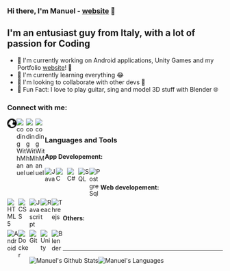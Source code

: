 ### Hi there, I'm Manuel - [website] 👋

## I'm an entusiast guy from Italy, with a lot of passion for Coding
- 📱 I'm currently working on Android applications, Unity Games and my Portfolio [website]! 📄 
- 🌱 I'm currently learning everything 😂
- 👯 I'm looking to collaborate with other devs 👯
- 🎼 Fun Fact: I love to play guitar, sing and model 3D stuff with Blender 🌐

### Connect with me:
[<img align="left" alt="codingWithManuel" width="22px" src = "https://raw.githubusercontent.com/iconic/open-iconic/master/svg/globe.svg"/>][website]
[<img align="left" alt="codingWithManuel" width="22px" src="https://cdn.jsdelivr.net/npm/simple-icons@v3/icons/instagram.svg"/>][instagram]
[<img align="left" alt="codingWithManuel" width="22px" src="https://cdn.jsdelivr.net/npm/simple-icons@v3/icons/linkedin.svg"/>][linkedin]
[<img align="left" alt="codingWithManuel" width="22px" src="https://cdn.jsdelivr.net/npm/simple-icons@v3/icons/twitter.svg"/>][twitter]

<br />

### Languages and Tools

#### App Developement:
<img align="left" alt= "Java" width="26px" src = "https://cdn.jsdelivr.net/gh/devicons/devicon/icons/java/java-original-wordmark.svg"/>
<img align="left" alt= "C" width="26px" src = "https://cdn.jsdelivr.net/gh/devicons/devicon/icons/c/c-original.svg"/>
<img align="left" alt= "C#" width="26px" src = "https://cdn.jsdelivr.net/gh/devicons/devicon/icons/csharp/csharp-original.svg"/>
<img align="left" alt= "SQL" width="26px" src = "https://cdn.jsdelivr.net/gh/devicons/devicon/icons/mysql/mysql-original-wordmark.svg"/>
<img align="left" alt= "PostgreSql" width="26px" src = "https://cdn.jsdelivr.net/gh/devicons/devicon/icons/postgresql/postgresql-original.svg"/>
<br />

#### Web developement:
<img align="left" alt= "HTML5" width="26px" src = "https://cdn.jsdelivr.net/gh/devicons/devicon/icons/html5/html5-original-wordmark.svg"/>
<img align="left" alt= "CSS" width="26px" src = "https://cdn.jsdelivr.net/gh/devicons/devicon/icons/css3/css3-original-wordmark.svg"/>
<img align="left" alt= "Javascript" width="26px" src = "https://cdn.jsdelivr.net/gh/devicons/devicon/icons/javascript/javascript-original.svg"/>
<img align="left" alt= "React" width="26px" src = "https://cdn.jsdelivr.net/gh/devicons/devicon/icons/react/react-original.svg"/>
<img align="left" alt= "Threejs" width="26px" src = "https://cdn.jsdelivr.net/gh/devicons/devicon/icons/threejs/threejs-original-wordmark.svg"/>
<br />

#### Others:
<img align="left" alt= "Android" width="26px" src = "https://cdn.jsdelivr.net/gh/devicons/devicon/icons/android/android-original-wordmark.svg"/>
<img align="left" alt= "Docker" width="26px" src = "https://cdn.jsdelivr.net/gh/devicons/devicon/icons/docker/docker-original.svg"/>
<img align="left" alt= "Git" width="26px" src = "https://cdn.jsdelivr.net/gh/devicons/devicon/icons/git/git-original.svg"/>
<img align="left" alt= "Unity" width="26px" src = "https://cdn.jsdelivr.net/gh/devicons/devicon/icons/unity/unity-original-wordmark.svg"/>
<img align="left" alt= "Blender" width="26px" src = "https://upload.wikimedia.org/wikipedia/commons/0/0c/Blender_logo_no_text.svg"/>

<br />
<br />

---

<img align="left" alt="Manuel's Github Stats" src="https://github-readme-stats.vercel.app/api?username=Manu1107&show_icons=true&hide_border=true" />

<img align="left" alt="Manuel's Languages" src="https://github-readme-stats.vercel.app/api/top-langs/?username=Manu1107&langs_count=8" />

<!-- Put this code anywhere in the body of your page where you want the badge to show up. -->

<div itemscope itemtype='http://schema.org/Person' class='fiverr-seller-widget' style='display: inline-block;'>
     <a itemprop='url' href=https://www.fiverr.com/manuel_carbone rel="nofollow" target="_blank" style='display: inline-block;'>
        <div class='fiverr-seller-content' id='fiverr-seller-widget-content-e8c471d2-4465-4ce6-9f18-2f8c752abab4' itemprop='contentURL' style='display: none;'></div>
        <div id='fiverr-widget-seller-data' style='display: none;'>
            <div itemprop='name' >manuel_carbone</div>
            <div itemscope itemtype='http://schema.org/Organization'><span itemprop='name'>Fiverr</span></div>
            <div itemprop='jobtitle'>Seller</div>
            <div itemprop='description'>Hi!
I'm seasoned programmer with a rich background in the tech industry. I bring a wealth of experience and a proven track record of success in various aspects of software development and design.
With years of experience in programming, I have honed my skills in writing clean, efficient, and reliable code. My experience in large corporations has equipped me with the unique skill set required for complex software integration projects. 
Your satisfaction is my top priority. I work closely with my clients to ensure their needs are met and their expectations are exceeded.
Let's Collaborate!
</div>
        </div>
    </a>
</div>

<script id='fiverr-seller-widget-script-e8c471d2-4465-4ce6-9f18-2f8c752abab4' src='https://widgets.fiverr.com/api/v1/seller/manuel_carbone?widget_id=e8c471d2-4465-4ce6-9f18-2f8c752abab4' data-config='{"category_name":"Programming \u0026 Tech"}' async='true' defer='true'></script>




[website]: https://manuel-carbone-portfolio.vercel.app/
[twitter]: https://twitter.com/ManuelCarbone
[instagram]: https://www.instagram.com/manuel_carbone95/
[linkedin]: https://www.linkedin.com/in/manuel-carbone-834099109/
